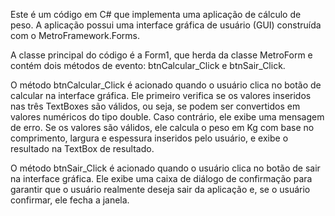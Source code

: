 Este é um código em C# que implementa uma aplicação de cálculo de peso. A aplicação possui uma interface gráfica de usuário (GUI) construída com o MetroFramework.Forms.

A classe principal do código é a Form1, que herda da classe MetroForm e contém dois métodos de evento: btnCalcular_Click e btnSair_Click.

O método btnCalcular_Click é acionado quando o usuário clica no botão de calcular na interface gráfica. Ele primeiro verifica se os valores inseridos nas três TextBoxes são válidos, ou seja, se podem ser convertidos em valores numéricos do tipo double. Caso contrário, ele exibe uma mensagem de erro. Se os valores são válidos, ele calcula o peso em Kg com base no comprimento, largura e espessura inseridos pelo usuário, e exibe o resultado na TextBox de resultado.

O método btnSair_Click é acionado quando o usuário clica no botão de sair na interface gráfica. Ele exibe uma caixa de diálogo de confirmação para garantir que o usuário realmente deseja sair da aplicação e, se o usuário confirmar, ele fecha a janela.
